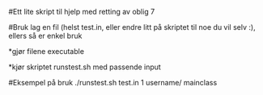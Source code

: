 #Ett lite skript til hjelp med retting av oblig 7

#Bruk
lag en fil (helst test.in, eller endre litt på skriptet til noe du vil selv :), 
ellers så er enkel bruk

*gjør filene executable

*kjør skriptet runstest.sh med passende input

#Eksempel på bruk
./runstest.sh test.in 1 username/ mainclass
               


